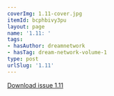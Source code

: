 ```yaml
---
coverImg: 1.11-cover.jpg
itemId: bcphbivy3pu
layout: page
name: '1.11: '
tags:
- hasAuthor: dreamnetwork
- hasTag: dream-network-volume-1
type: post
urlSlug: '1.11'
---
```

<a href="../files/pdfs/Volume_1/1.11_Dream_Network_Bulletin_Vol.1_No_11.pdf" download="">Download issue 1.11</a>